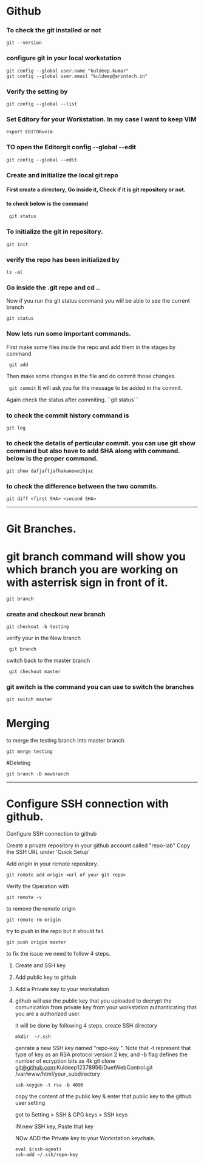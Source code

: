 # Github

### To check the git installed or not 

```
git --version
```
### configure git in your local workstation 
```
git config --global user.name "kuldeep.kumar"
git config --global user.email "kuldeep@arintech.in"
```

### Verify the setting by 
```
git config --global --list
```

### Set Editory for your Workstation. In my case I want to keep VIM
```
export EDITOR=vim
```

### TO open the Editorgit config --global --edit 

```
git config --global --edit
```
### Create and initialize the local git repo

#### First create a directory, Go inside it, Check if it is git repository or not.
#### to check below is the command
``` git status```    

### To initialize the git in repository.

```
git init
```
### verify the repo has been initialized by 

```
ls -al
```

### Go inside the .git repo and cd .. 
Now if you run the git status command you will be able to see the current branch 

```
git status
```

### Now lets run some important commands.

First make some files inside the repo and add them in the stages by command 

``` git add```

Then make some changes in the file and do commit those changes.

``` git commit```
It will ask you for the message to be added in the commit.

Again check the status after commiting. 
``git status```

### to check the commit history command is 

``` git log ```

### to check the details of perticular commit. you can use git show command but also have to add SHA along with command. below is the proper command.

``` git show dafjafljafhakaoowoihjac ```

### to check the difference between the two commits. 

``` git diff <first SHA> <second SHA> ```

********************************************************************************************

# Git Branches.

# git branch command will show you which branch you are working on with asterrisk sign in front of it.

```
git branch
```  

### create and checkout new branch 

``` git checkout -b testing ```

verify your in the New branch

``` git branch```

switch back to the master branch

``` git checkout master```

### git switch is the command you can use to switch the branches

```
git switch master
```

# Merging

to merge the testing branch into master branch

``` git merge testing ```

#Deleting 

``` git branch -D newbranch ```
********************************************************************

# Configure SSH connection with github.

Configure SSH connection to github 

Create a private repository in your github account called "repo-lab"
Copy the SSH URL under 'Quick Setup'

Add origin in your remote repository.

```
git remote add origin <url of your git repo>
```

Verify the Operation with 

```
git remote -v
```

to remove the remote origin 

```
git remote rm origin
```
try to push in the repo but it should fail.

```
git push origin master
```

to fix the issue we need to follow 4 steps.
1. Create and SSH key
2. Add public key to github
3. Add a Private key to your workstation
4. github will use the public key that you uploaded to decrypt the comunication from private key from your workstation authanticating that you are a authorized user.

   it will be done by following 4 steps.
   create SSH directory

   ```
   mkdir  ~/.ssh
   ```

   genrate a new SSH key named "repo-key ". Note that -t represent that type of key as an RSA protocol version 2 key, and -b flag defines the number of ecryption bits as 4k
git clone git@github.com:Kuldeep12378956/DuetWebControl.git /var/www/html/your_subdirectory

   ```
   ssh-keygen -t rsa -b 4096
   ```

   copy the content of the public key &  enter that public key to the github user setting

   got to Setting > SSH & GPG keys > SSH keys

   IN new SSH key, Paste that key

   NOw ADD the Private key to your Workstation keychain.

   ```
   eval $(ssh-agent)
   ssh-add ~/.ssh/repo-key
   




